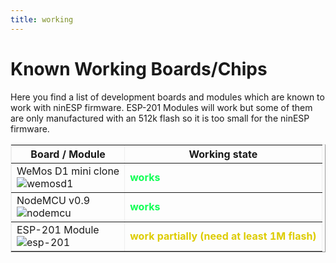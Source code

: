 ```yaml
---
title: working
---
```

# Known Working Boards/Chips

Here you find a list of development boards and modules which are known to work with ninESP firmware.
ESP-201 Modules will work but some of them are only manufactured with an 512k flash so it is too small
for the ninESP firmware.

<table border="1" align="center" width="80%" style="border-color: #eeeeee;">
<tr><th>Board / Module</th><th>Working state</th></tr>
<tr><td>WeMos D1 mini clone<br>
<img src="{{ "/img/boards/WEMOSD1c.jpg" | absolute_url }}" alt="wemosd1"></td><td><font color="#11ff55"><b>works</b></font></td></tr>
<tr><td>NodeMCU v0.9<br>
<img src="{{ "/img/boards/NodeMCU09.jpg" | absolute_url }}" alt="nodemcu"></td><td><font color="#11ff55"><b>works</b></font></td></tr>
<tr><td>ESP-201 Module<br>
<img src="{{ "/img/boards/ESP201.jpg" | absolute_url }}" alt="esp-201">
</td><td><font color="#ddcc"><b>work partially (need at least 1M flash)</b></font></td></tr>
</table><br>